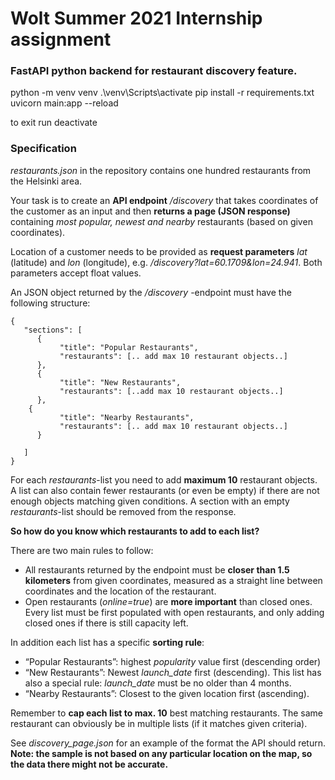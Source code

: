 # Wolt Summer 2021 Internship assignment

### FastAPI python backend for restaurant discovery feature.

python -m venv venv
.\venv\Scripts\activate
pip install -r requirements.txt
uvicorn main:app --reload

to exit run
deactivate

### Specification

_restaurants.json_ in the repository contains one hundred restaurants from the Helsinki area.

Your task is to create an **API endpoint** _/discovery_ that takes coordinates of the customer as an input and then **returns a page (JSON response)** containing _most popular, newest and nearby_ restaurants (based on given coordinates).

Location of a customer needs to be provided as **request parameters** _lat_ (latitude) and _lon_ (longitude), e.g. _/discovery?lat=60.1709&lon=24.941_. Both parameters accept float values.

An JSON object returned by the _/discovery_ -endpoint must have the following structure:

```
{
   "sections": [
      {
           "title": "Popular Restaurants",
           "restaurants": [.. add max 10 restaurant objects..]
      },
      {
           "title": "New Restaurants",
           "restaurants": [..add max 10 restaurant objects..]
      },
 	{
           "title": "Nearby Restaurants",
           "restaurants": [.. add max 10 restaurant objects..]
      }

   ]
}
```

For each _restaurants_-list you need to add **maximum 10** restaurant objects. A list can also contain fewer restaurants (or even be empty) if there are not enough objects matching given conditions. A section with an empty _restaurants_-list should be removed from the response.

**So how do you know which restaurants to add to each list?**

There are two main rules to follow:

- All restaurants returned by the endpoint must be **closer than 1.5 kilometers** from given coordinates, measured as a straight line between coordinates and the location of the restaurant.
- Open restaurants (_online=true_) are **more important** than closed ones. Every list must be first populated with open restaurants, and only adding closed ones if there is still capacity left.

In addition each list has a specific **sorting rule**:

- “Popular Restaurants”: highest _popularity_ value first (descending order)
- “New Restaurants”: Newest _launch_date_ first (descending). This list has also a special rule: _launch_date_ must be no older than 4 months.
- “Nearby Restaurants”: Closest to the given location first (ascending).

Remember to **cap each list to max. 10** best matching restaurants. The same restaurant can obviously be in multiple lists (if it matches given criteria).

See _discovery_page.json_ for an example of the format the API should return. **Note: the sample is not based on any particular location on the map, so the data there might not be accurate.**
